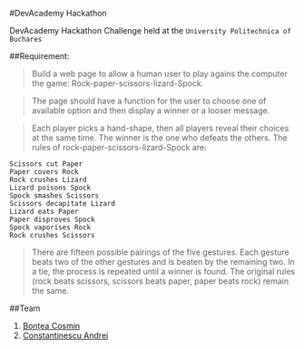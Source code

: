 #DevAcademy Hackathon

DevAcademy Hackathon Challenge held at the `University Politechnica of Buchares`

##Requirement:

> Build a web page to allow a human user to play agains the computer the game: Rock-paper-scissors-lizard-Spock.

> The page should have a function for the user to choose one of available option and then display a winner or a looser message.

> Each player picks a hand-shape, then all players reveal their choices at the same time. The winner is the one who defeats the others. The rules of rock-paper-scissors-lizard-Spock are:

    Scissors cut Paper
    Paper covers Rock
    Rock crushes Lizard
    Lizard poisons Spock
    Spock smashes Scissors
    Scissors decapitate Lizard
    Lizard eats Paper
    Paper disproves Spock
    Spock vaporises Rock
    Rock crushes Scissors

> There are fifteen possible pairings of the five gestures. Each gesture beats two of the other gestures and is beaten by the remaining two. In a tie, the process is repeated until a winner is found. The original rules (rock beats scissors, scissors beats paper, paper beats rock) remain the same.

##Team

1. [Bonțea Cosmin](https://github.com/bontzel)
2. [Constantinescu Andrei](https://github.com/andreiconstantinescu)
